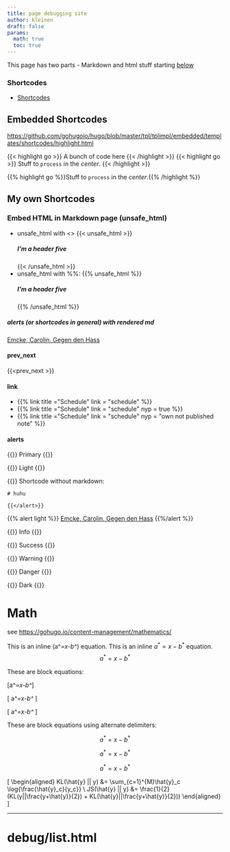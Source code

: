 ```yaml
---
title: page debugging site
author: kleinen
draft: false
params:
  math: true
  toc: true
---
```


This page has two parts - Markdown and html stuff 
starting [below](#debuglisthtml)
### Shortcodes

- [Shortcodes](https://gohugo.io/content-management/shortcodes/)

## Embedded Shortcodes

https://github.com/gohugoio/hugo/blob/master/tpl/tplimpl/embedded/templates/shortcodes/highlight.html

{{< highlight go >}} A bunch of code here {{< /highlight >}}
{{< highlight go >}} Stuff to `process` in the *center*. {{< /highlight >}}

{{% highlight go %}}Stuff to `process` in the *center*.{{% /highlight %}}

## My own Shortcodes

### Embed HTML in Markdown page (unsafe_html)
- unsafe_html with <>
  {{< unsafe_html  >}} <h5>I'm a header five</h5> {{< /unsafe_html >}}
- unsafe_html with %%:
  {{% unsafe_html  %}} <h5>I'm a header five</h5>  {{% /unsafe_html %}}

##### alerts (or shortcodes in general) with rendered md

[Emcke, Carolin. Gegen den Hass](https://www.fischerverlage.de/buch/carolin-emcke-gegen-den-hass-9783596296873)


#### prev_next

{{<prev_next >}}

#### link
- {{% link title ="Schedule" link = "schedule" %}}
- {{% link title ="Schedule" link = "schedule" nyp = true %}}
- {{% link title ="Schedule" link = "schedule" nyp = "own not published note" %}}

#### alerts

{{<alert primary>}}
    Primary
{{</alert>}}


{{<alert light>}}
    Light
{{</alert>}}
   

{{<alert light>}}
    Shortcode without markdown:

    # huhu

    {{</alert>}}

{{% alert light %}}
    [Emcke, Carolin. Gegen den Hass](https://www.fischerverlage.de/buch/carolin-emcke-gegen-den-hass-9783596296873)
{{%/alert %}}

{{<alert info>}}
Info
{{</alert>}}

{{<alert success>}}
    Success
{{</alert>}}

{{<alert warning>}}
    Warning
{{</alert>}}

{{<alert danger>}}
    Danger
{{</alert>}}

{{<alert dark>}}
    Dark
{{</alert>}}



# Math

see https://gohugo.io/content-management/mathematics/

This is an inline \(a^*=x-b^*\) equation.
This is an inline $a^*=x-b^*$ equation.
$$a^*=x-b^*$$

These are block equations:

\[a^*=x-b^*\]

\[ a^*=x-b^* \]

\[
a^*=x-b^*
\]

These are block equations using alternate delimiters:

$$a^*=x-b^*$$

$$ a^*=x-b^* $$

$$
a^*=x-b^*
$$



\[
\begin{aligned}
KL(\hat{y} || y) &= \sum_{c=1}^{M}\hat{y}_c \log{\frac{\hat{y}_c}{y_c}} \\
JS(\hat{y} || y) &= \frac{1}{2}(KL(y||\frac{y+\hat{y}}{2}) + KL(\hat{y}||\frac{y+\hat{y}}{2}))
\end{aligned}
\]


---

# debug/list.html
